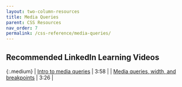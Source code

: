 ```yaml
---
layout: two-column-resources
title: Media Queries
parent: CSS Resources
nav_order: 7
permalink: /css-reference/media-queries/
---
```


## Recommended LinkedIn Learning Videos

{:.medium}
| <a href="https://www.linkedin.com/learning/css-essential-training-3/introduction-to-media-queries" target="_blank">Intro to media queries</a> | 3:58 |
| <a href="https://www.linkedin.com/learning/css-essential-training-3/introduction-to-media-queries" target="_blank">Media queries, width, and breakpoints</a> | 3:26 |
